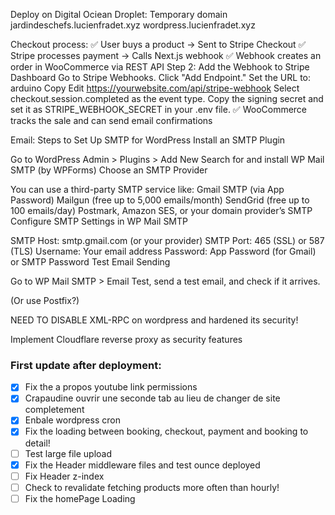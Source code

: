 Deploy on Digital Ociean Droplet:
  Temporary domain
    jardindeschefs.lucienfradet.xyz
    wordpress.lucienfradet.xyz

Checkout process:
  ✅ User buys a product → Sent to Stripe Checkout
  ✅ Stripe processes payment → Calls Next.js webhook
  ✅ Webhook creates an order in WooCommerce via REST API
    Step 2: Add the Webhook to Stripe Dashboard
    Go to Stripe Webhooks.
    Click "Add Endpoint."
    Set the URL to:
    arduino
    Copy
    Edit
    https://yourwebsite.com/api/stripe-webhook
    Select checkout.session.completed as the event type.
    Copy the signing secret and set it as STRIPE_WEBHOOK_SECRET in your .env file.
  ✅ WooCommerce tracks the sale and can send email confirmations


Email:
  Steps to Set Up SMTP for WordPress
  Install an SMTP Plugin

  Go to WordPress Admin > Plugins > Add New
  Search for and install WP Mail SMTP (by WPForms)
  Choose an SMTP Provider

  You can use a third-party SMTP service like:
  Gmail SMTP (via App Password)
  Mailgun (free up to 5,000 emails/month)
  SendGrid (free up to 100 emails/day)
  Postmark, Amazon SES, or your domain provider’s SMTP
  Configure SMTP Settings in WP Mail SMTP

  SMTP Host: smtp.gmail.com (or your provider)
  SMTP Port: 465 (SSL) or 587 (TLS)
  Username: Your email address
  Password: App Password (for Gmail) or SMTP Password
  Test Email Sending

  Go to WP Mail SMTP > Email Test, send a test email, and check if it arrives.

(Or use Postfix?)

NEED TO DISABLE XML-RPC on wordpress and hardened its security!

Implement Cloudflare reverse proxy as security features

### First update after deployment:
- [x] Fix the a propos youtube link permissions
- [x] Crapaudine ouvrir une seconde tab au lieu de changer de site completement
- [x] Enbale wordpress cron
- [x] Fix the loading between booking, checkout, payment and booking to detail!
- [ ] Test large file upload
- [x] Fix the Header middleware files and test ounce deployed
- [ ] Fix Header z-index
- [ ] Check to revalidate fetching products more often than hourly!
- [ ] Fix the homePage Loading
